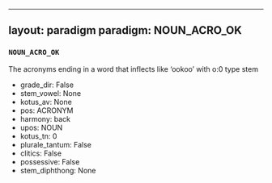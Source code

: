 
---
layout: paradigm
paradigm: NOUN_ACRO_OK
---
### ` NOUN_ACRO_OK `

The acronyms ending in a word that inflects like ‘ookoo’ with o:0 type stem
* grade_dir: False
* stem_vowel: None
* kotus_av: None
* pos: ACRONYM
* harmony: back
* upos: NOUN
* kotus_tn: 0
* plurale_tantum: False
* clitics: False
* possessive: False
* stem_diphthong: None
